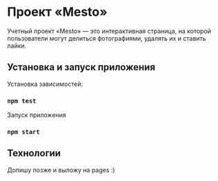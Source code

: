 # Проект «Mesto»

Учетный проект «Mesto» — это интерактивная страница, на которой пользователи могут делиться фотографиями, удалять их и ставить лайки.

## Установка и запуск приложения

Установка зависимостей:

### `npm test`

Запуск приложения

### `npm start`

## Технологии

Допишу позже и выложу на pages :)